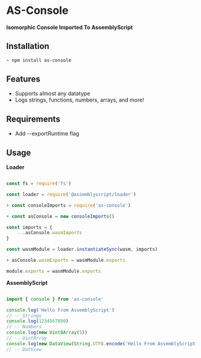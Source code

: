 # AS-Console
**Isomorphic Console Imported To AssemblyScript**

## Installation

```bash
~ npm install as-console
```

## Features

- Supports almost any datatype
- Logs strings, functions, numbers, arrays, and more!

## Requirements

- Add --exportRuntime flag

## Usage

**Loader**

```js

const fs = require('fs')

const loader = require('@assemblyscript/loader')

+ const consoleImports = require('as-console')

+ const asConsole = new consoleImports()

const imports = {
    ...asConsole.wasmImports
}

const wasmModule = loader.instantiateSync(wasm, imports)

+ asConsole.wasmExports = wasmModule.exports

module.exports = wasmModule.exports

```

**AssemblyScript**

```js

import { console } from 'as-console'

console.log('Hello From AssemblyScript')
// -- Strings
console.log(1234567890)
// -- Numbers
console.log(new Uint8Array(5))
// -- UintArray
console.log(new DataView(String.UTF8.encode('Hello From AssemblyScript')))
// -- DatView
```